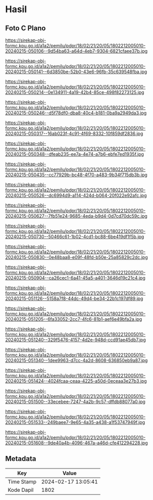# Hasil

## Foto C Plano

https://sirekap-obj-formc.kpu.go.id/a1a2/pemilu/pdpr/18/02/21/20/05/1802212005010-20240215-050106--9d54ba63-a64d-4eb7-9304-6821cfaee37b.jpg

https://sirekap-obj-formc.kpu.go.id/a1a2/pemilu/pdpr/18/02/21/20/05/1802212005010-20240215-050141--6d3850be-52b0-43e6-96fb-35c639548fba.jpg

https://sirekap-obj-formc.kpu.go.id/a1a2/pemilu/pdpr/18/02/21/20/05/1802212005010-20240215-050214--0e134911-4a19-42b4-85ce-498f82273125.jpg

https://sirekap-obj-formc.kpu.go.id/a1a2/pemilu/pdpr/18/02/21/20/05/1802212005010-20240215-050246--d5f78df0-dba8-40c4-b181-0ba9a2949da3.jpg

https://sirekap-obj-formc.kpu.go.id/a1a2/pemilu/pdpr/18/02/21/20/05/1802212005010-20240215-050317--16ab023f-4c91-4f69-8332-10f859df2836.jpg

https://sirekap-obj-formc.kpu.go.id/a1a2/pemilu/pdpr/18/02/21/20/05/1802212005010-20240215-050348--dfeab235-ee7a-4e74-a7b6-ebfe7ed1935f.jpg

https://sirekap-obj-formc.kpu.go.id/a1a2/pemilu/pdpr/18/02/21/20/05/1802212005010-20240215-050435--cc77929b-bc48-4f70-a483-9b34f715db3b.jpg

https://sirekap-obj-formc.kpu.go.id/a1a2/pemilu/pdpr/18/02/21/20/05/1802212005010-20240215-050526--dc6994d9-a114-424d-b064-20f022e92afc.jpg

https://sirekap-obj-formc.kpu.go.id/a1a2/pemilu/pdpr/18/02/21/20/05/1802212005010-20240215-050627--7fb51e24-9685-4eda-b9d4-0d7cd70dc59c.jpg

https://sirekap-obj-formc.kpu.go.id/a1a2/pemilu/pdpr/18/02/21/20/05/1802212005010-20240215-050730--50466c61-1b02-4cd1-bc88-6be419df1f5b.jpg

https://sirekap-obj-formc.kpu.go.id/a1a2/pemilu/pdpr/18/02/21/20/05/1802212005010-20240215-050830--0e48baa8-e09f-48fd-b50e-25a85829c2dc.jpg

https://sirekap-obj-formc.kpu.go.id/a1a2/pemilu/pdpr/18/02/21/20/05/1802212005010-20240215-050904--ca26cec1-6a41-45a5-a401-3646d19c21c4.jpg

https://sirekap-obj-formc.kpu.go.id/a1a2/pemilu/pdpr/18/02/21/20/05/1802212005010-20240215-051126--5158a7f8-44dc-49d4-be34-22b1c197df89.jpg

https://sirekap-obj-formc.kpu.go.id/a1a2/pemilu/pdpr/18/02/21/20/05/1802212005010-20240215-051205--6fa33052-2cc7-4fc6-81b1-aef6e49bfa2a.jpg

https://sirekap-obj-formc.kpu.go.id/a1a2/pemilu/pdpr/18/02/21/20/05/1802212005010-20240215-051240--329f5476-4157-4d2e-948d-ccd91ae45db7.jpg

https://sirekap-obj-formc.kpu.go.id/a1a2/pemilu/pdpr/18/02/21/20/05/1802212005010-20240215-051340--1dee9963-d7cc-4a2d-8608-636850eb9a87.jpg

https://sirekap-obj-formc.kpu.go.id/a1a2/pemilu/pdpr/18/02/21/20/05/1802212005010-20240215-051424--4024fcaa-ceaa-4225-a50d-0eceaa3e27b3.jpg

https://sirekap-obj-formc.kpu.go.id/a1a2/pemilu/pdpr/18/02/21/20/05/1802212005010-20240215-051500--33ecebee-7247-4a2b-9c57-dffdb88077a0.jpg

https://sirekap-obj-formc.kpu.go.id/a1a2/pemilu/pdpr/18/02/21/20/05/1802212005010-20240215-051533--249baee7-9e65-4a35-a438-a1f53747949f.jpg

https://sirekap-obj-formc.kpu.go.id/a1a2/pemilu/pdpr/18/02/21/20/05/1802212005010-20240215-051608--9de40a4b-4096-467a-a46d-cfe412294228.jpg


## Metadata

| Key        | Value               |
| ---------- | ------------------- |
| Time Stamp | 2024-02-17 13:05:41 |
| Kode Dapil | 1802                |




